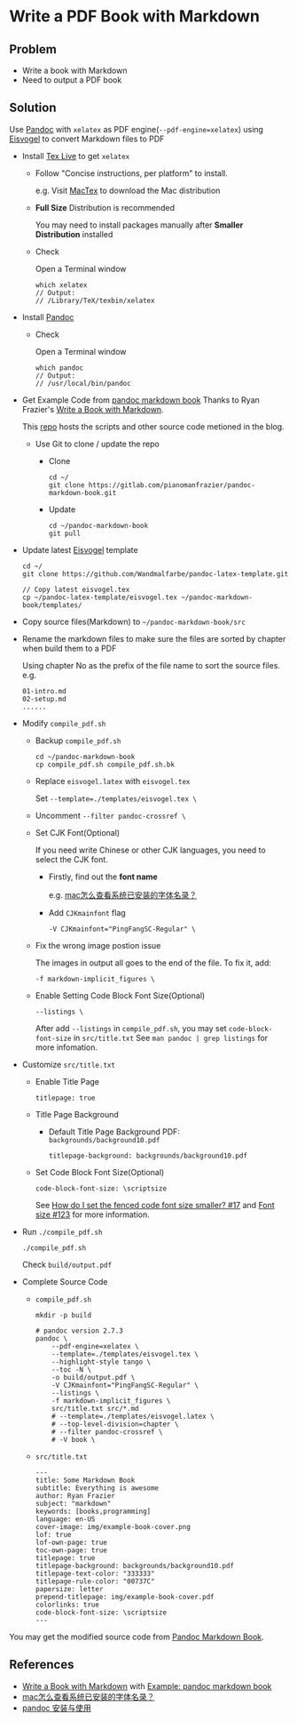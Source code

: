 # Write a PDF Book with Markdown

## Problem
* Write a book with Markdown
* Need to output a PDF book

## Solution
Use [Pandoc](https://pandoc.org/) with `xelatex` as PDF engine(`--pdf-engine=xelatex`) using [Eisvogel](https://github.com/Wandmalfarbe/pandoc-latex-template) to convert Markdown files to PDF

* Install [Tex Live](https://tug.org/texlive/) to get `xelatex`

  * Follow "Concise instructions, per platform" to install.

    e.g. Visit [MacTex](https://tug.org/mactex/) to download the Mac distribution

  * **Full Size** Distribution is recommended

    You may need to install packages manually after **Smaller Distribution** installed

  * Check

    Open a Terminal window    

    ```
    which xelatex
    // Output:
    // /Library/TeX/texbin/xelatex
    ```

* Install [Pandoc](https://pandoc.org/)

  * Check

    Open a Terminal window

    ```
    which pandoc
    // Output:
    // /usr/local/bin/pandoc
    ```

* Get Example Code from [pandoc markdown book](https://gitlab.com/pianomanfrazier/pandoc-markdown-book)
  Thanks to Ryan Frazier's [Write a Book with Markdown](https://pianomanfrazier.com/post/write-a-book-with-markdown/).

  This [repo](https://gitlab.com/pianomanfrazier/pandoc-markdown-book) hosts the scripts and other source code metioned in the blog.

  * Use Git to clone / update the repo


    * Clone

      ```
      cd ~/
      git clone https://gitlab.com/pianomanfrazier/pandoc-markdown-book.git
      ```

    * Update

      ```
      cd ~/pandoc-markdown-book
      git pull
      ```

* Update latest [Eisvogel](https://github.com/Wandmalfarbe/pandoc-latex-template) template

  ```
  cd ~/
  git clone https://github.com/Wandmalfarbe/pandoc-latex-template.git
  ```

  ```
  // Copy latest eisvogel.tex
  cp ~/pandoc-latex-template/eisvogel.tex ~/pandoc-markdown-book/templates/
  ```

* Copy source files(Markdown) to `~/pandoc-markdown-book/src`

* Rename the markdown files to make sure the files are sorted by chapter when build them to a PDF

  Using chapter No as the prefix of the file name to sort the source files.
  e.g.
  ```
  01-intro.md
  02-setup.md
  ......
  ```

* Modify `compile_pdf.sh`

  * Backup `compile_pdf.sh`

    ```
    cd ~/pandoc-markdown-book
    cp compile_pdf.sh compile_pdf.sh.bk
    ```

  * Replace `eisvogel.latex` with `eisvogel.tex`

    Set `--template=./templates/eisvogel.tex \`

  * Uncomment `--filter pandoc-crossref \`

  * Set CJK Font(Optional)

    If you need write Chinese or other CJK languages, you need to select the CJK font.

    * Firstly, find out the **font name**

      e.g. [mac怎么查看系统已安装的字体名录？](https://www.zhihu.com/question/21686333/answer/618481248)

    * Add `CJKmainfont` flag

      ```
      -V CJKmainfont="PingFangSC-Regular" \
      ```

  * Fix the wrong image postion issue

    The images in output all goes to the end of the file. To fix it, add:

    ```
    -f markdown-implicit_figures \
    ```

  * Enable Setting Code Block Font Size(Optional)

    ```
    --listings \
    ```

    After add `--listings` in `compile_pdf.sh`, you may set `code-block-font-size` in `src/title.txt`
    See `man pandoc | grep listings` for more infomation.

* Customize `src/title.txt`

  * Enable Title Page

    ```
    titlepage: true
    ```

  * Title Page Background

    * Default Title Page Background PDF: `backgrounds/background10.pdf`

      ```
      titlepage-background: backgrounds/background10.pdf
      ```
  * Set Code Block Font Size(Optional)

    ```
    code-block-font-size: \scriptsize
    ```

    See [How do I set the fenced code font size smaller? #17](https://github.com/Wandmalfarbe/pandoc-latex-template/issues/17) and [Font size #123](https://github.com/Wandmalfarbe/pandoc-latex-template/issues/123) for more information.

* Run `./compile_pdf.sh`

  ```
  ./compile_pdf.sh
  ```

  Check `build/output.pdf`

* Complete Source Code

  * `compile_pdf.sh`

    ```
    mkdir -p build

    # pandoc version 2.7.3
    pandoc \
        --pdf-engine=xelatex \
        --template=./templates/eisvogel.tex \
        --highlight-style tango \
        --toc -N \
        -o build/output.pdf \
        -V CJKmainfont="PingFangSC-Regular" \
        --listings \
        -f markdown-implicit_figures \
        src/title.txt src/*.md
        # --template=./templates/eisvogel.latex \
        # --top-level-division=chapter \
        # --filter pandoc-crossref \
        # -V book \
    ```

  * `src/title.txt`

    ```
    ---
    title: Some Markdown Book
    subtitle: Everything is awesome
    author: Ryan Frazier
    subject: "markdown"
    keywords: [books,programming]
    language: en-US
    cover-image: img/example-book-cover.png
    lof: true
    lof-own-page: true
    toc-own-page: true
    titlepage: true
    titlepage-background: backgrounds/background10.pdf
    titlepage-text-color: "333333"
    titlepage-rule-color: "00737C"
    papersize: letter
    prepend-titlepage: img/example-book-cover.pdf
    colorlinks: true
    code-block-font-size: \scriptsize
    ---
    ```

You may get the modified source code from [Pandoc Markdown Book](https://github.com/northbright/pandoc-markdown-book).

## References
* [Write a Book with Markdown](https://pianomanfrazier.com/post/write-a-book-with-markdown/) with [Example: pandoc markdown book](https://gitlab.com/pianomanfrazier/pandoc-markdown-book)
* [mac怎么查看系统已安装的字体名录？](https://www.zhihu.com/question/21686333/answer/618481248)
* [pandoc 安装与使用](https://zhuanlan.zhihu.com/p/258912543)
